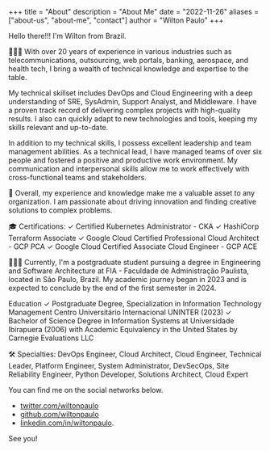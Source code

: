+++
title = "About"
description = "About Me"
date = "2022-11-26"
aliases = ["about-us", "about-me", "contact"]
author = "Wilton Paulo"
+++

Hello there!!! I'm Wilton from Brazil. 

👨🏻‍💻 With over 20 years of experience in various industries such as telecommunications, outsourcing, web portals, banking, aerospace, and health tech, I bring a wealth of technical knowledge and expertise to the table.

My technical skillset includes DevOps and Cloud Engineering with a deep understanding of SRE, SysAdmin, Support Analyst, and Middleware. I have a proven track record of delivering complex projects with high-quality results. I also can quickly adapt to new technologies and tools, keeping my skills relevant and up-to-date.

In addition to my technical skills, I possess excellent leadership and team management abilities. As a technical lead, I have managed teams of over six people and fostered a positive and productive work environment. My communication and interpersonal skills allow me to work effectively with cross-functional teams and stakeholders.

💼 Overall, my experience and knowledge make me a valuable asset to any organization. I am passionate about driving innovation and finding creative solutions to complex problems.

🎓 Certifications:
✓ Certified Kubernetes Administrator - CKA
✓ HashiCorp Terraform Associate
✓ Google Cloud Certified Professional Cloud Architect - GCP PCA
✓ Google Cloud Certified Associate Cloud Engineer - GCP ACE

👨🏻‍🎓 Currently, I'm a postgraduate student pursuing a degree in Engineering and Software Architecture at FIA - Faculdade de Administração Paulista, located in São Paulo, Brazil. My academic journey began in 2023 and is expected to conclude by the end of the first semester in 2024.

Education
✓ Postgraduate Degree, Specialization in Information Technology Management
 Centro Universitário Internacional UNINTER (2023)
✓ Bachelor of Science Degree in Information Systems at Universidade Ibirapuera (2006)
 with Academic Equivalency in the United States by Carnegie Evaluations LLC

🛠️ Specialties: DevOps Engineer, Cloud Architect, Cloud Engineer, Technical Leader, Platform Engineer, System Administrator, DevSecOps, Site Reliability Engineer, Python Developer, Solutions Architect, Cloud Expert

You can find me on the social networks below.
- [twitter.com/wiltonpaulo](https://twitter.com/wiltonpaulo)
- [github.com/wiltonpaulo](https://github.com/wiltonpaulo)
- [linkedin.com/in/wiltonpaulo](https://linkedin.com/in/wiltonpaulo).

See you!
